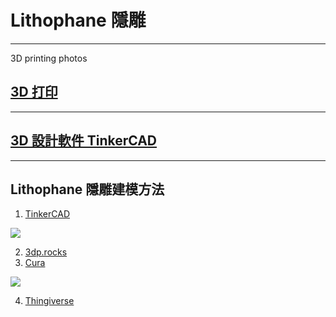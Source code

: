 # Lithophane 隱雕
***
3D printing photos

##  [3D 打印]
[3D 打印]: ./3DPrinting
***
## [3D 設計軟件 TinkerCAD]

[3D 設計軟件 TinkerCAD]: http://www.tinkercad.com
***
## Lithophane 隱雕建模方法
1. [TinkerCAD]

[![](http://img.youtube.com/vi/SpqqePemMJM/0.jpg)](http://www.youtube.com/watch?v=SpqqePemMJM "3D列印教學 浮雕 Creating a lithophane in Tinkercad")

2. [3dp.rocks]
3. [Cura]

[![](http://img.youtube.com/vi/2taxb5ti8fY/0.jpg)](http://www.youtube.com/watch?v=2taxb5ti8fY "How to make a lithophane/lithograph using Cura")

4. [Thingiverse]

[TinkerCAD]: http://www.tinkercad.com
[3dp.rocks]: http://3dp.rocks
[Cura]: https://ultimaker.com/en/products/ultimaker-cura-software
[Thingiverse]: https://www.thingiverse.com/apps/customizer/run?thing_id=74322
